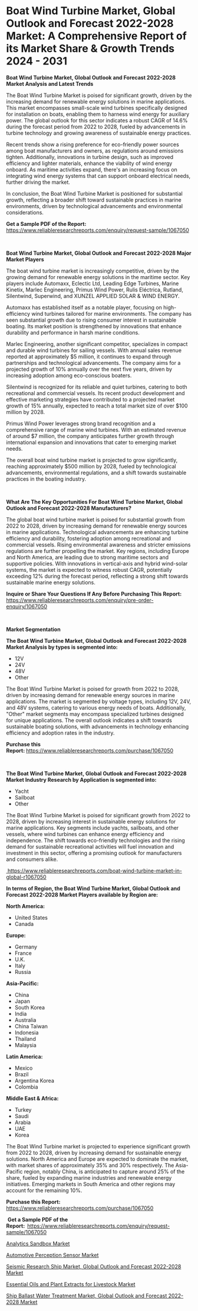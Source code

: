 <p><h1>Boat Wind Turbine Market, Global Outlook and Forecast 2022-2028 Market: A Comprehensive Report of its Market Share & Growth Trends 2024 - 2031</h1></p><p><strong>Boat Wind Turbine Market, Global Outlook and Forecast 2022-2028 Market Analysis and Latest Trends</strong></p>
<p><p>The Boat Wind Turbine Market is poised for significant growth, driven by the increasing demand for renewable energy solutions in marine applications. This market encompasses small-scale wind turbines specifically designed for installation on boats, enabling them to harness wind energy for auxiliary power. The global outlook for this sector indicates a robust CAGR of 14.6% during the forecast period from 2022 to 2028, fueled by advancements in turbine technology and growing awareness of sustainable energy practices.</p><p>Recent trends show a rising preference for eco-friendly power sources among boat manufacturers and owners, as regulations around emissions tighten. Additionally, innovations in turbine design, such as improved efficiency and lighter materials, enhance the viability of wind energy onboard. As maritime activities expand, there's an increasing focus on integrating wind energy systems that can support onboard electrical needs, further driving the market.</p><p>In conclusion, the Boat Wind Turbine Market is positioned for substantial growth, reflecting a broader shift toward sustainable practices in marine environments, driven by technological advancements and environmental considerations.</p></p>
<p><strong>Get a Sample PDF of the Report:&nbsp;</strong> <a href="https://www.reliableresearchreports.com/enquiry/request-sample/1067050">https://www.reliableresearchreports.com/enquiry/request-sample/1067050</a></p>
<p>&nbsp;</p>
<p><strong>Boat Wind Turbine Market, Global Outlook and Forecast 2022-2028 Major Market Players</strong></p>
<p><p>The boat wind turbine market is increasingly competitive, driven by the growing demand for renewable energy solutions in the maritime sector. Key players include Automaxx, Eclectic Ltd, Leading Edge Turbines, Marine Kinetix, Marlec Engineering, Primus Wind Power, Rulis Eléctrica, Rutland, Silentwind, Superwind, and XUNZEL APPLIED SOLAR & WIND ENERGY.</p><p>Automaxx has established itself as a notable player, focusing on high-efficiency wind turbines tailored for marine environments. The company has seen substantial growth due to rising consumer interest in sustainable boating. Its market position is strengthened by innovations that enhance durability and performance in harsh marine conditions.</p><p>Marlec Engineering, another significant competitor, specializes in compact and durable wind turbines for sailing vessels. With annual sales revenue reported at approximately $5 million, it continues to expand through partnerships and technological advancements. The company aims for a projected growth of 10% annually over the next five years, driven by increasing adoption among eco-conscious boaters.</p><p>Silentwind is recognized for its reliable and quiet turbines, catering to both recreational and commercial vessels. Its recent product development and effective marketing strategies have contributed to a projected market growth of 15% annually, expected to reach a total market size of over $100 million by 2028.</p><p>Primus Wind Power leverages strong brand recognition and a comprehensive range of marine wind turbines. With an estimated revenue of around $7 million, the company anticipates further growth through international expansion and innovations that cater to emerging market needs.</p><p>The overall boat wind turbine market is projected to grow significantly, reaching approximately $500 million by 2028, fueled by technological advancements, environmental regulations, and a shift towards sustainable practices in the boating industry.</p></p>
<p>&nbsp;</p>
<p><strong>What Are The Key Opportunities For Boat Wind Turbine Market, Global Outlook and Forecast 2022-2028 Manufacturers?</strong></p>
<p><p>The global boat wind turbine market is poised for substantial growth from 2022 to 2028, driven by increasing demand for renewable energy sources in marine applications. Technological advancements are enhancing turbine efficiency and durability, fostering adoption among recreational and commercial vessels. Rising environmental awareness and stricter emissions regulations are further propelling the market. Key regions, including Europe and North America, are leading due to strong maritime sectors and supportive policies. With innovations in vertical-axis and hybrid wind-solar systems, the market is expected to witness robust CAGR, potentially exceeding 12% during the forecast period, reflecting a strong shift towards sustainable marine energy solutions.</p></p>
<p><strong>Inquire or Share Your Questions If Any Before Purchasing This Report:</strong> <a href="https://www.reliableresearchreports.com/enquiry/pre-order-enquiry/1067050">https://www.reliableresearchreports.com/enquiry/pre-order-enquiry/1067050</a></p>
<p>&nbsp;</p>
<p><strong>Market Segmentation</strong></p>
<p><strong>The Boat Wind Turbine Market, Global Outlook and Forecast 2022-2028 Market Analysis by types is segmented into:</strong></p>
<p><ul><li>12V</li><li>24V</li><li>48V</li><li>Other</li></ul></p>
<p><p>The Boat Wind Turbine Market is poised for growth from 2022 to 2028, driven by increasing demand for renewable energy sources in marine applications. The market is segmented by voltage types, including 12V, 24V, and 48V systems, catering to various energy needs of boats. Additionally, "Other" market segments may encompass specialized turbines designed for unique applications. The overall outlook indicates a shift towards sustainable boating solutions, with advancements in technology enhancing efficiency and adoption rates in the industry.</p></p>
<p><strong>Purchase this Report:&nbsp;</strong><a href="https://www.reliableresearchreports.com/purchase/1067050">https://www.reliableresearchreports.com/purchase/1067050</a></p>
<p>&nbsp;</p>
<p><strong>The Boat Wind Turbine Market, Global Outlook and Forecast 2022-2028 Market Industry Research by Application is segmented into:</strong></p>
<p><ul><li>Yacht</li><li>Sailboat</li><li>Other</li></ul></p>
<p><p>The Boat Wind Turbine Market is poised for significant growth from 2022 to 2028, driven by increasing interest in sustainable energy solutions for marine applications. Key segments include yachts, sailboats, and other vessels, where wind turbines can enhance energy efficiency and independence. The shift towards eco-friendly technologies and the rising demand for sustainable recreational activities will fuel innovation and investment in this sector, offering a promising outlook for manufacturers and consumers alike.</p></p>
<p><a href="https://www.reliableresearchreports.com/boat-wind-turbine-market-in-global-r1067050">&nbsp;https://www.reliableresearchreports.com/boat-wind-turbine-market-in-global-r1067050</a></p>
<p><strong>In terms of Region, the Boat Wind Turbine Market, Global Outlook and Forecast 2022-2028 Market Players available by Region are:</strong></p>
<p>
    <p> <strong> North America: </strong>
        <ul>
            <li>United States</li>
            <li>Canada</li>
        </ul>
        </p> 
    <p> <strong> Europe: </strong>
        <ul>
            <li>Germany</li>
            <li>France</li>
            <li>U.K.</li>
            <li>Italy</li>
            <li>Russia</li>
        </ul>
        </p> 
    <p> <strong> Asia-Pacific: </strong>
        <ul>
            <li>China</li>
            <li>Japan</li>
            <li>South Korea</li>
            <li>India</li>
            <li>Australia</li>
            <li>China Taiwan</li>
            <li>Indonesia</li>
            <li>Thailand</li>
            <li>Malaysia</li>
        </ul>
        </p> 
    <p> <strong> Latin America: </strong>
        <ul>
            <li>Mexico</li>
            <li>Brazil</li>
            <li>Argentina Korea</li>
            <li>Colombia</li>
        </ul>
        </p> 
    <p> <strong> Middle East & Africa: </strong>
        <ul>
            <li>Turkey</li>
            <li>Saudi</li>
            <li>Arabia</li>
            <li>UAE</li>
            <li>Korea</li>
        </ul>
    </p>
    </p>
<p><p>The Boat Wind Turbine market is projected to experience significant growth from 2022 to 2028, driven by increasing demand for sustainable energy solutions. North America and Europe are expected to dominate the market, with market shares of approximately 35% and 30% respectively. The Asia-Pacific region, notably China, is anticipated to capture around 25% of the share, fueled by expanding marine industries and renewable energy initiatives. Emerging markets in South America and other regions may account for the remaining 10%.</p></p>
<p><strong>Purchase this Report: </strong><a href="https://www.reliableresearchreports.com/purchase/1067050">https://www.reliableresearchreports.com/purchase/1067050</a></p>
<p>&nbsp;<strong>Get a Sample PDF of the Report:&nbsp;&nbsp;</strong><a href="https://www.reliableresearchreports.com/enquiry/request-sample/1067050">https://www.reliableresearchreports.com/enquiry/request-sample/1067050</a></p>
<p><strong></strong></p>
<p><p><a href="https://www.linkedin.com/pulse/navigating-global-analytics-sandbox-market-landscape-trends-smpif?trackingId=rQShQAMjSOScZenPO5tb7g%3D%3D">Analytics Sandbox Market</a></p><p><a href="https://issuu.com/reportprime-2/docs/automotive-perception-sensor-market_9c5543a62e0173">Automotive Perception Sensor Market</a></p><p><a href="https://github.com/Krish2023na/Market-Research-Report-List-6/blob/main/seismic-research-ship-market-global-outlook-and-forecast-2022-2028-market.md">Seismic Research Ship Market, Global Outlook and Forecast 2022-2028 Market</a></p><p><a href="https://www.linkedin.com/pulse/essential-oils-plant-extracts-livestock-market-research-report-zwxhf?trackingId=EI%2Bniy7%2FRMS1ICElk7zu8Q%3D%3D">Essential Oils and Plant Extracts for Livestock Market</a></p><p><a href="https://github.com/RickHolmes3/Market-Research-Report-List-6/blob/main/ship-ballast-water-treatment-market-global-outlook-and-forecast-2022-2028-market.md">Ship Ballast Water Treatment Market, Global Outlook and Forecast 2022-2028 Market</a></p></p>